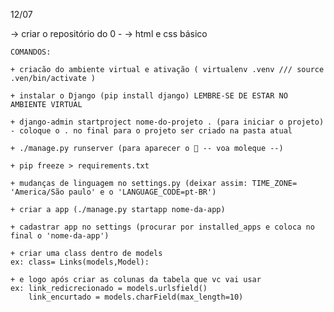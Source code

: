 12/07

-> criar o repositório do 0 -
-> html e css básico

    COMANDOS:

    + criacão do ambiente virtual e ativação ( virtualenv .venv /// source .ven/bin/activate )

    + instalar o Django (pip install django) LEMBRE-SE DE ESTAR NO AMBIENTE VIRTUAL

    + django-admin startproject nome-do-projeto . (para iniciar o projeto) - coloque o . no final para o projeto ser criado na pasta atual

    + ./manage.py runserver (para aparecer o 🚀 -- voa moleque --)

    + pip freeze > requirements.txt

    + mudanças de linguagem no settings.py (deixar assim: TIME_ZONE= 'America/São paulo' e o 'LANGUAGE_CODE=pt-BR')

    + criar a app (./manage.py startapp nome-da-app)

    + cadastrar app no settings (procurar por installed_apps e coloca no final o 'nome-da-app')

    + criar uma class dentro de models
    ex: class= Links(models,Model):

    + e logo após criar as colunas da tabela que vc vai usar
    ex: link_redicrecionado = models.urlsfield()
        link_encurtado = models.charField(max_length=10)
